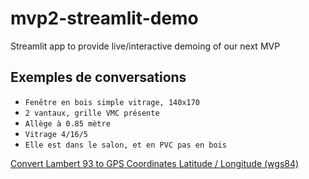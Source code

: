 # mvp2-streamlit-demo
Streamlit app to provide live/interactive demoing of our next MVP


## Exemples de conversations


* `Fenêtre en bois simple vitrage, 140x170`
* `2 vantaux, grille VMC présente`
* `Allège à 0.85 mètre`
* `Vitrage 4/16/5`
* `Elle est dans le salon, et en PVC pas en bois`

[Convert Lambert 93 to GPS Coordinates Latitude / Longitude (wgs84)](https://gist.github.com/blemoine/e6045ed93b3d90a52891)